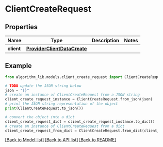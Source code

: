 # ClientCreateRequest


## Properties

Name | Type | Description | Notes
------------ | ------------- | ------------- | -------------
**client** | [**ProviderClientDataCreate**](ProviderClientDataCreate.md) |  | 

## Example

```python
from algorithm_lib.models.client_create_request import ClientCreateRequest

# TODO update the JSON string below
json = "{}"
# create an instance of ClientCreateRequest from a JSON string
client_create_request_instance = ClientCreateRequest.from_json(json)
# print the JSON string representation of the object
print(ClientCreateRequest.to_json())

# convert the object into a dict
client_create_request_dict = client_create_request_instance.to_dict()
# create an instance of ClientCreateRequest from a dict
client_create_request_from_dict = ClientCreateRequest.from_dict(client_create_request_dict)
```
[[Back to Model list]](../README.md#documentation-for-models) [[Back to API list]](../README.md#documentation-for-api-endpoints) [[Back to README]](../README.md)


